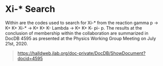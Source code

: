 # Xi-* Search

Within are the codes used to search for Xi-* from the reaction gamma p -> K+ K+ Xi-* -> K+ K+ K- Lambda -> K+ K+ K- pi- p. The results at the conclusion of membership within the collaboration are summarized in DocDB 4595 as presented at the Physics Working Group Meeting on July 21st, 2020.
>https://halldweb.jlab.org/doc-private/DocDB/ShowDocument?docid=4595